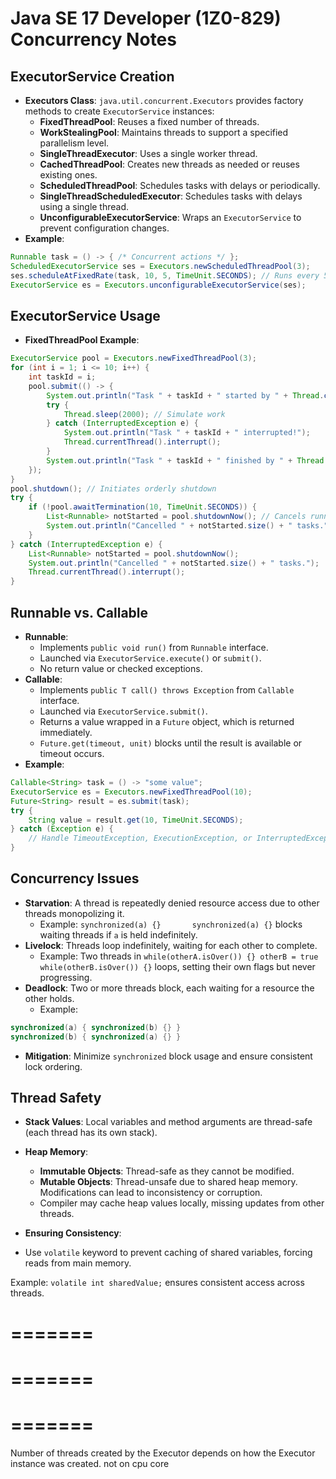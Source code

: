 # Java SE 17 Developer (1Z0-829) Concurrency Notes

## ExecutorService Creation

- **Executors Class**: `java.util.concurrent.Executors` provides factory methods to create `ExecutorService` instances:
  - **FixedThreadPool**: Reuses a fixed number of threads.
  - **WorkStealingPool**: Maintains threads to support a specified parallelism level.
  - **SingleThreadExecutor**: Uses a single worker thread.
  - **CachedThreadPool**: Creates new threads as needed or reuses existing ones.
  - **ScheduledThreadPool**: Schedules tasks with delays or periodically.
  - **SingleThreadScheduledExecutor**: Schedules tasks with delays using a single thread.
  - **UnconfigurableExecutorService**: Wraps an `ExecutorService` to prevent configuration changes.
- **Example**:

```java
Runnable task = () -> { /* Concurrent actions */ };
ScheduledExecutorService ses = Executors.newScheduledThreadPool(3);
ses.scheduleAtFixedRate(task, 10, 5, TimeUnit.SECONDS); // Runs every 5s, initial delay 10s
ExecutorService es = Executors.unconfigurableExecutorService(ses);
```

## ExecutorService Usage

- **FixedThreadPool Example**:

```java
ExecutorService pool = Executors.newFixedThreadPool(3);
for (int i = 1; i <= 10; i++) {
    int taskId = i;
    pool.submit(() -> {
        System.out.println("Task " + taskId + " started by " + Thread.currentThread().getName());
        try {
            Thread.sleep(2000); // Simulate work
        } catch (InterruptedException e) {
            System.out.println("Task " + taskId + " interrupted!");
            Thread.currentThread().interrupt();
        }
        System.out.println("Task " + taskId + " finished by " + Thread.currentThread().getName());
    });
}
pool.shutdown(); // Initiates orderly shutdown
try {
    if (!pool.awaitTermination(10, TimeUnit.SECONDS)) {
        List<Runnable> notStarted = pool.shutdownNow(); // Cancels running/pending tasks
        System.out.println("Cancelled " + notStarted.size() + " tasks.");
    }
} catch (InterruptedException e) {
    List<Runnable> notStarted = pool.shutdownNow();
    System.out.println("Cancelled " + notStarted.size() + " tasks.");
    Thread.currentThread().interrupt();
}
```

## Runnable vs. Callable

- **Runnable**:
  - Implements `public void run()` from `Runnable` interface.
  - Launched via `ExecutorService.execute()` or `submit()`.
  - No return value or checked exceptions.
- **Callable**:
  - Implements `public T call() throws Exception` from `Callable` interface.
  - Launched via `ExecutorService.submit()`.
  - Returns a value wrapped in a `Future` object, which is returned immediately.
  - `Future.get(timeout, unit)` blocks until the result is available or timeout occurs.
- **Example**:

```java
Callable<String> task = () -> "some value";
ExecutorService es = Executors.newFixedThreadPool(10);
Future<String> result = es.submit(task);
try {
    String value = result.get(10, TimeUnit.SECONDS);
} catch (Exception e) {
    // Handle TimeoutException, ExecutionException, or InterruptedException
}
```

## Concurrency Issues

- **Starvation**: A thread is repeatedly denied resource access due to other threads monopolizing it.
  - Example: `synchronized(a) {}       synchronized(a) {}` blocks waiting threads if `a` is held indefinitely.
- **Livelock**: Threads loop indefinitely, waiting for each other to complete.
  - Example: Two threads in `while(otherA.isOver()) {} otherB = true  while(otherB.isOver()) {}` loops, setting their own flags but never progressing.
- **Deadlock**: Two or more threads block, each waiting for a resource the other holds.
  - Example:

```java
synchronized(a) { synchronized(b) {} }
synchronized(b) { synchronized(a) {} }
```

- **Mitigation**: Minimize `synchronized` block usage and ensure consistent lock ordering.

## Thread Safety

- **Stack Values**: Local variables and method arguments are thread-safe (each thread has its own stack).
- **Heap Memory**:
  - **Immutable Objects**: Thread-safe as they cannot be modified.
  - **Mutable Objects**: Thread-unsafe due to shared heap memory. Modifications can lead to inconsistency or corruption.
  - Compiler may cache heap values locally, missing updates from other threads.
- **Ensuring Consistency**:


- Use `volatile` keyword to prevent caching of shared variables, forcing reads from main memory.

Example: `volatile int sharedValue;` ensures consistent access across threads.


=======
=======
=======
=======
=======
=======

Number of threads created by the Executor depends on how the Executor instance was created. not on cpu core


